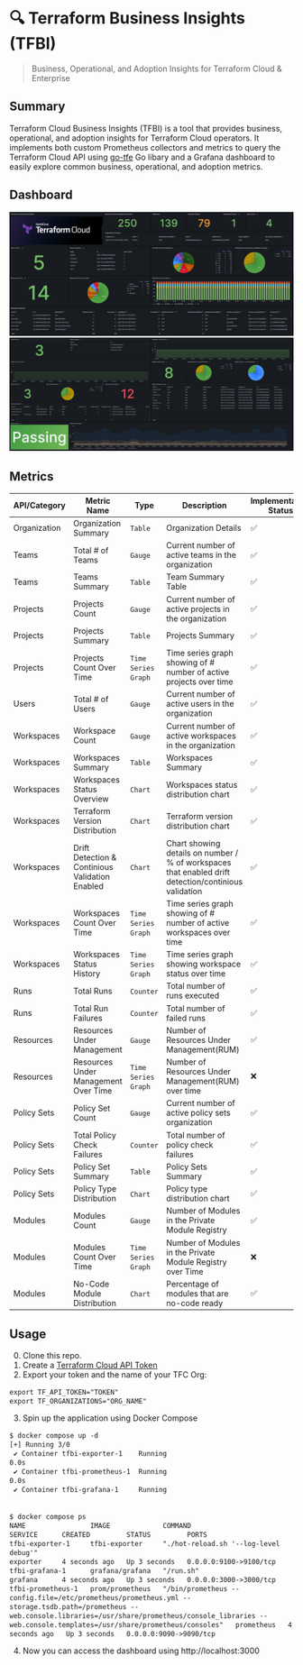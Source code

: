 # 🔍 Terraform Business Insights (TFBI) 
> Business, Operational, and Adoption Insights for Terraform Cloud & Enterprise 

## Summary

Terraform Cloud Business Insights (TFBI) is a tool that provides business, operational, and adoption insights for Terraform Cloud operators. It implements both custom Prometheus collectors and metrics to query the Terraform Cloud API using [go-tfe](https://pkg.go.dev/github.com/hashicorp/go-tfe) Go libary and a Grafana dashboard to easily explore common business, operational, and adoption metrics. 

## Dashboard

![dashboard](img/dashboard_1.png)
![dashboard](img/dashboard_2.png)

## Metrics

| API/Category | Metric Name | Type | Description | Implementation Status
| - | - | - | - | -| 
| Organization | Organization Summary | `Table` | Organization Details  |  ✅  | 
| Teams | Total # of Teams | `Gauge` | Current number of active teams in the organization  |  ✅  | 
| Teams | Teams Summary | `Table` | Team Summary Table  |  ✅  | 
| Projects | Projects Count | `Gauge` | Current number of active projects in the organization  |  ✅  | 
| Projects | Projects Summary | `Table` | Projects Summary  |  ✅  | 
| Projects | Projects Count Over Time | `Time Series Graph` | Time series graph showing of # number of active projects over time |  ✅  | 
| Users | Total # of Users | `Gauge` | Current number of active users in the organization  |  ✅  | 
| Workspaces | Workspace Count | `Gauge` | Current number of active workspaces in the organization  |  ✅  | 
| Workspaces | Workspaces Summary | `Table` | Workspaces Summary  |  ✅  | 
| Workspaces | Workspaces Status Overview | `Chart` | Workspaces status distribution chart |  ✅  | 
| Workspaces | Terraform Version Distribution | `Chart` | Terraform version distribution chart |  ✅  |
| Workspaces | Drift Detection & Continious Validation Enabled | `Chart` | Chart showing details on number / % of workspaces that enabled drift detection/continious validation |  ✅  |
| Workspaces | Workspaces Count Over Time | `Time Series Graph` | Time series graph showing of # number of active workspaces over time |  ✅  | 
| Workspaces | Workspaces Status History | `Time Series Graph` | Time series graph showing workspace status over time |  ✅  | 
| Runs | Total Runs | `Counter` | Total number of runs executed  |  ✅  | 
| Runs | Total Run Failures | `Counter` | Total number of failed runs  |  ✅  | 
| Resources  | Resources Under Management | `Gauge` | Number of Resources Under Management(RUM) |  ✅  |
| Resources  | Resources Under Management Over Time | `Time Series Graph` | Number of Resources Under Management(RUM) over time |  ❌ |
| Policy Sets | Policy Set Count | `Gauge` | Current number of active policy sets organization  |  ✅  | 
| Policy Sets | Total Policy Check Failures | `Counter` | Total number of policy check failures  |  ✅  | 
| Policy Sets | Policy Set Summary | `Table` | Policy Sets Summary  |  ✅  | 
| Policy Sets  | Policy Type Distribution | `Chart` | Policy type distribution chart |  ✅  |
| Modules  | Modules Count | `Gauge` | Number of Modules in the Private Module Registry |  ✅  |
| Modules  | Modules Count Over Time | `Time Series Graph` | Number of Modules in the Private Module Registry over Time |  ❌  |
| Modules  | No-Code Module Distribution | `Chart` | Percentage of modules that are no-code ready |  ✅  |




## Usage

0. Clone this repo. 
1. Create a [Terraform Cloud API Token](https://app.terraform.io/app/settings/tokens)
2. Export your token and the name of your TFC Org:

```
export TF_API_TOKEN="TOKEN"
export TF_ORGANIZATIONS="ORG_NAME"
```

3. Spin up the application using Docker Compose

```
$ docker compose up -d
[+] Running 3/0
 ✔ Container tfbi-exporter-1    Running                                                                                                                                                                                                                                       0.0s 
 ✔ Container tfbi-prometheus-1  Running                                                                                                                                                                                                                                       0.0s 
 ✔ Container tfbi-grafana-1     Running                  


$ docker compose ps   
NAME                IMAGE             COMMAND                                                                                                                                                                                                                 SERVICE      CREATED         STATUS         PORTS
tfbi-exporter-1     tfbi-exporter     "./hot-reload.sh '--log-level debug'"                                                                                                                                                                                   exporter     4 seconds ago   Up 3 seconds   0.0.0.0:9100->9100/tcp
tfbi-grafana-1      grafana/grafana   "/run.sh"                                                                                                                                                                                                               grafana      4 seconds ago   Up 3 seconds   0.0.0.0:3000->3000/tcp
tfbi-prometheus-1   prom/prometheus   "/bin/prometheus --config.file=/etc/prometheus/prometheus.yml --storage.tsdb.path=/prometheus --web.console.libraries=/usr/share/prometheus/console_libraries --web.console.templates=/usr/share/prometheus/consoles"   prometheus   4 seconds ago   Up 3 seconds   0.0.0.0:9090->9090/tcp

```

4. Now you can access the dashboard using http://localhost:3000












